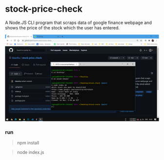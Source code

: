 # stock-price-check
A Node.JS CLI program that scraps data of google finance webpage and shows the price of the stock which the user has entered.

![img](ss.png)

### run
> npm install

> node index.js